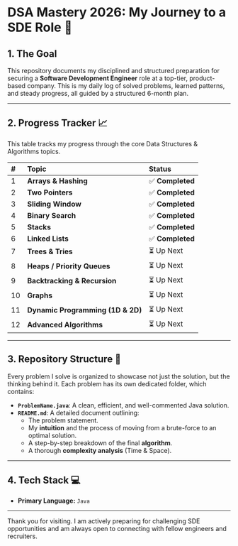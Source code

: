 # DSA Mastery 2026: My Journey to a SDE Role 🎯

## 1. The Goal

This repository documents my disciplined and structured preparation for securing a **Software Development Engineer** role at a top-tier, product-based company. This is my daily log of solved problems, learned patterns, and steady progress, all guided by a structured 6-month plan.

---

## 2. Progress Tracker 📈

This table tracks my progress through the core Data Structures & Algorithms topics.

| #   | Topic                             | Status           |
| :-- | :-------------------------------- | :--------------- |
| 1   | **Arrays & Hashing**              | ✅ **Completed** |
| 2   | **Two Pointers**                  | ✅ **Completed** |
| 3   | **Sliding Window**                | ✅ **Completed** |
| 4   | **Binary Search**                 | ✅ **Completed** |
| 5   | **Stacks**                        | ✅ **Completed** |
| 6   | **Linked Lists**                  | ✅ **Completed** |
| 7   | **Trees & Tries**                 | ⏳ Up Next       |
| 8   | **Heaps / Priority Queues**       | ⏳ Up Next       |
| 9   | **Backtracking & Recursion**      | ⏳ Up Next       |
| 10  | **Graphs**                        | ⏳ Up Next       |
| 11  | **Dynamic Programming (1D & 2D)** | ⏳ Up Next       |
| 12  | **Advanced Algorithms**           | ⏳ Up Next       |

---

## 3. Repository Structure 📂

Every problem I solve is organized to showcase not just the solution, but the thinking behind it. Each problem has its own dedicated folder, which contains:

- **`ProblemName.java`**: A clean, efficient, and well-commented Java solution.
- **`README.md`**: A detailed document outlining:
  - The problem statement.
  - My **intuition** and the process of moving from a brute-force to an optimal solution.
  - A step-by-step breakdown of the final **algorithm**.
  - A thorough **complexity analysis** (Time & Space).

---

## 4. Tech Stack 💻

- **Primary Language:** `Java`

---

Thank you for visiting. I am actively preparing for challenging SDE opportunities and am always open to connecting with fellow engineers and recruiters.
